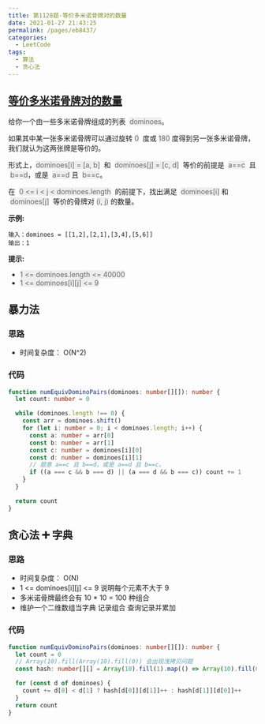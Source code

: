 ```yaml
---
title: 第1128题-等价多米诺骨牌对的数量
date: 2021-01-27 21:43:25
permalink: /pages/eb8437/
categories:
  - LeetCode
tags:
  - 算法
  - 贪心法
---
```


## [等价多米诺骨牌对的数量](https://leetcode-cn.com/problems/number-of-equivalent-domino-pairs/solution/)

给你一个由一些多米诺骨牌组成的列表  <font style="background: #eee; color: #666;">dominoes</font>。

如果其中某一张多米诺骨牌可以通过旋转 <font style="background: #eee; color: #666;">0</font>  度或 <font style="background: #eee; color: #666;">180</font> 度得到另一张多米诺骨牌，我们就认为这两张牌是等价的。

形式上，<font style="background: #eee; color: #666;">dominoes[i] = [a, b]</font>  和  <font style="background: #eee; color: #666;">dominoes[j] = [c, d]</font>  等价的前提是  <font style="background: #eee; color: #666;">a==c</font>  且  <font style="background: #eee; color: #666;">b==d</font>，或是  <font style="background: #eee; color: #666;">a==d</font> 且  <font style="background: #eee; color: #666;">b==c</font>。

在  <font style="background: #eee; color: #666;">0 <= i < j < dominoes.length</font>  的前提下，找出满足  <font style="background: #eee; color: #666;">dominoes[i]</font> 和  <font style="background: #eee; color: #666;">dominoes[j]</font>  等价的骨牌对 <font style="background: #eee; color: #666;">(i, j)</font> 的数量。

<!-- more -->

**示例:**

```
输入：dominoes = [[1,2],[2,1],[3,4],[5,6]]
输出：1
```

**提示:**

- <font style="background: #eee; color: #666;">1 <= dominoes.length <= 40000</font>
- <font style="background: #eee; color: #666;">1 <= dominoes[i][j] <= 9</font>

## 暴力法

### 思路

- 时间复杂度： O(N^2)

### 代码

```TypeScript
function numEquivDominoPairs(dominoes: number[][]): number {
  let count: number = 0

  while (dominoes.length !== 0) {
    const arr = dominoes.shift()
    for (let i: number = 0; i < dominoes.length; i++) {
      const a: number = arr[0]
      const b: number = arr[1]
      const c: number = dominoes[i][0]
      const d: number = dominoes[i][1]
      // 题意 a==c 且 b==d，或是 a==d 且 b==c。
      if ((a === c && b === d) || (a === d && b === c)) count += 1
    }
  }

  return count
}
```

## 贪心法 ➕ 字典

### 思路

- 时间复杂度： O(N)
- 1 <= dominoes[i][j] <= 9 说明每个元素不大于 9
- 多米诺骨牌最终会有 10 \* 10 = 100 种组合
- 维护一个二维数组当字典 记录组合 查询记录并累加

### 代码

```TypeScript
function numEquivDominoPairs(dominoes: number[][]): number {
  let count = 0
  // Array(10).fill(Array(10).fill(0)) 会出现浅拷贝问题
  const hash: number[][] = Array(10).fill(1).map(() => Array(10).fill(0))

  for (const d of dominoes) {
    count += d[0] < d[1] ? hash[d[0]][d[1]]++ : hash[d[1]][d[0]]++
  }
  return count
}

```
